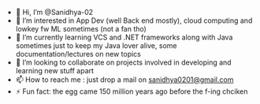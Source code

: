 - 👋 Hi, I’m @Sanidhya-02
- 👀 I’m interested in App Dev (well Back end mostly), cloud computing and lowkey fw ML sometimes (not a fan tho)
- 🌱 I’m currently learning VCS and .NET frameworks along with Java sometimes just to keep my Java lover alive, some documentation/lectures on new topics
- 💞️ I’m looking to collaborate on projects involved in developing and learning new stuff apart 
- 📫 How to reach me : just drop a mail on sanidhya0201@gmail.com
- ⚡ Fun fact: the egg came 150 million years ago before the f-ing chciken

<!---
Sanidhya-02/Sanidhya-02 is a ✨ special ✨ repository because its `README.md` (this file) appears on your GitHub profile.
You can click the Preview link to take a look at your changes.
--->
